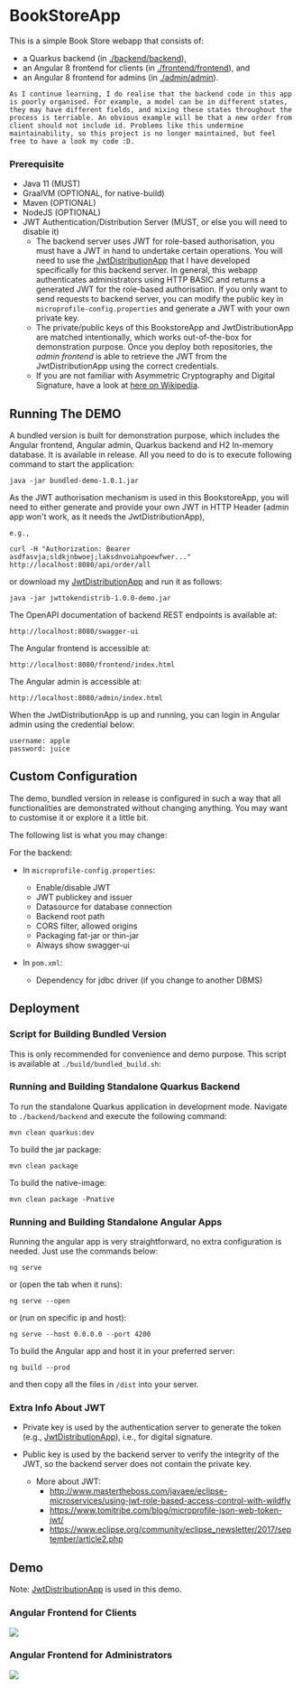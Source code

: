 # BookStoreApp

This is a simple Book Store webapp that consists of:

- a Quarkus backend (in <a href="https://github.com/CurtisNewbie/BookStoreApp/tree/master/backend/backend">./backend/backend</a>),
- an Angular 8 frontend for clients (in <a href="https://github.com/CurtisNewbie/BookStoreApp/tree/master/frontend/frontend">./frontend/frontend</a>), and
- an Angular 8 frontend for admins (in <a href="https://github.com/CurtisNewbie/BookStoreApp/tree/master/admin/admin">./admin/admin</a>).

`As I continue learning, I do realise that the backend code in this app is poorly organised. For example, a model can be in different states, they may have different fields, and mixing these states throughout the process is terriable. An obvious example will be that a new order from client should not include id. Problems like this undermine maintainability, so this project is no longer maintained, but feel free to have a look my code :D.`

### Prerequisite

- Java 11 (MUST)
- GraalVM (OPTIONAL, for native-build)
- Maven (OPTIONAL)
- NodeJS (OPTIONAL)
- JWT Authentication/Distribution Server (MUST, or else you will need to disable it)
  - The backend server uses JWT for role-based authorisation, you must have a JWT in hand to undertake certain operations. You will need to use the <a href="https://github.com/CurtisNewbie/JwtDistributionApp">JwtDistributionApp</a> that I have developed specifically for this backend server. In general, this webapp authenticates administrators using HTTP BASIC and returns a generated JWT for the role-based authorisation. If you only want to send requests to backend server, you can modify the public key in `microprofile-config.properties` and generate a JWT with your own private key.
  - The private/public keys of this BookstoreApp and JwtDistributionApp are matched intentionally, which works out-of-the-box for demonstration purpose. Once you deploy both repositories, the _admin frontend_ is able to retrieve the JWT from the JwtDistributionApp using the correct credentials.
  - If you are not familiar with Asymmetric Cryptography and Digital Signature, have a look at <a href="https://en.wikipedia.org/wiki/Public-key_cryptography">here on Wikipedia</a>.

## Running The DEMO

A bundled version is built for demonstration purpose, which includes the Angular frontend, Angular admin, Quarkus backend and H2 In-memory database. It is available in release. All you need to do is to execute following command to start the application:

    java -jar bundled-demo-1.0.1.jar

As the JWT authorisation mechanism is used in this BookstoreApp, you will need to either generate and provide your own JWT in HTTP Header (admin app won't work, as it needs the JwtDistributionApp),

    e.g.,

    curl -H "Authorization: Bearer asdfasvja;sldkjnbwoej;laksdnvoiahpoewfwer..." http://localhost:8080/api/order/all

or download my <a href="https://github.com/CurtisNewbie/JwtDistributionApp/releases/tag/V1.0.0">JwtDistributionApp</a> and run it as follows:

    java -jar jwttokendistrib-1.0.0-demo.jar

The OpenAPI documentation of backend REST endpoints is available at:

    http://localhost:8080/swagger-ui

The Angular frontend is accessible at:

    http://localhost:8080/frontend/index.html

The Angular admin is accessible at:

    http://localhost:8080/admin/index.html

When the JwtDistributionApp is up and running, you can login in Angular admin using the credential below:

    username: apple
    password: juice

## Custom Configuration

The demo, bundled version in release is configured in such a way that all functionalities are demonstrated without changing anything. You may want to customise it or explore it a little bit.

The following list is what you may change:

For the backend:

- In `microprofile-config.properties`:

  - Enable/disable JWT
  - JWT publickey and issuer
  - Datasource for database connection
  - Backend root path
  - CORS filter, allowed origins
  - Packaging fat-jar or thin-jar
  - Always show swagger-ui

- In `pom.xml`:
  - Dependency for jdbc driver (if you change to another DBMS)

## Deployment

### Script for Building Bundled Version

This is only recommended for convenience and demo purpose. This script is available at `./build/bundled_build.sh`:

### Running and Building Standalone Quarkus Backend

To run the standalone Quarkus application in development mode. Navigate to `./backend/backend` and execute the following command:

    mvn clean quarkus:dev

To build the jar package:

    mvn clean package

To build the native-image:

    mvn clean package -Pnative

### Running and Building Standalone Angular Apps

Running the angular app is very straightforward, no extra configuration is needed. Just use the commands below:

    ng serve

or (open the tab when it runs):

    ng serve --open

or (run on specific ip and host):

    ng serve --host 0.0.0.0 --port 4200

To build the Angular app and host it in your preferred server:

    ng build --prod

and then copy all the files in `/dist` into your server.

### Extra Info About JWT

- Private key is used by the authentication server to generate the token (e.g., <a href="https://github.com/CurtisNewbie/JwtDistributionApp">JwtDistributionApp</a>), i.e., for digital signature.
- Public key is used by the backend server to verify the integrity of the JWT, so the backend server does not contain the private key.

  - More about JWT:
    - http://www.mastertheboss.com/javaee/eclipse-microservices/using-jwt-role-based-access-control-with-wildfly
    - https://www.tomitribe.com/blog/microprofile-json-web-token-jwt/
    - https://www.eclipse.org/community/eclipse_newsletter/2017/september/article2.php
    
 ## Demo
 
 Note: <a href="https://github.com/CurtisNewbie/JwtDistributionApp/releases/tag/V1.0.0">JwtDistributionApp</a> is used in this demo.
 
 ### Angular Frontend for Clients
 
 <img src="https://user-images.githubusercontent.com/45169791/77087235-cb31cb00-69fa-11ea-9c54-2ec7336e3fe4.gif">
 
 ### Angular Frontend for Administrators
 
 <img src="https://user-images.githubusercontent.com/45169791/77087403-ff0cf080-69fa-11ea-88c0-096ee899dc67.gif">
